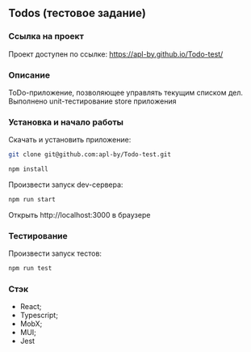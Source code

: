 ## Todos (тестовое задание)

### Ссылка на проект

Проект доступен по ссылке: https://apl-by.github.io/Todo-test/

### Описание

ToDo-приложение, позволяющее управлять текущим списком дел. Выполнено unit-тестирование store приложения

### Установка и начало работы

Скачать и установить приложение:

```bash
git clone git@github.com:apl-by/Todo-test.git
```

```bash
npm install
```

Произвести запуск dev-сервера:

```bash
npm run start
```

Открыть http://localhost:3000 в браузере

### Тестирование

Произвести запуск тестов:

```bash
npm run test
```

### Стэк

- React;
- Typescript;
- MobX;
- MUI;
- Jest
